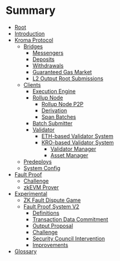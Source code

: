 <!-- DOCTOC SKIP -->

# Summary

- [Root](./root.md)
- [Introduction](./introduction.md)
- [Kroma Protocol](./protocol/overview.md)
  - [Bridges](./protocol/bridges.md)
    - [Messengers](./protocol/messengers.md)
    - [Deposits](./protocol/deposits.md)
    - [Withdrawals](./protocol/withdrawals.md)
    - [Guaranteed Gas Market](./protocol/guaranteed-gas-market.md)
    - [L2 Output Root Submissions](./protocol/validation.md)
  - [Clients]()
    - [Execution Engine](./protocol/exec-engine.md)
    - [Rollup Node](./protocol/rollup-node.md)
      - [Rollup Node P2P](./protocol/rollup-node-p2p.md)
      - [Derivation](./protocol/derivation.md)
      - [Span Batches](./protocol/span-batches.md)
    - [Batch Submitter](./protocol/batcher.md)
    - [Validator](./protocol/validation.md)
      - [ETH-based Validator System](protocol/validator-v1/validator-pool.md)
      - [KRO-based Validator System](protocol/validator-v2/overview.md)
        - [Validator Manager](protocol/validator-v2/validator-manager.md)
        - [Asset Manager](protocol/validator-v2/asset-manager.md)
  - [Predeploys](./protocol/predeploys.md)
  - [System Config](./protocol/system-config.md)
- [Fault Proof]()
  - [Challenge](zk-fault-proof/challenge.md)
  - [zkEVM Prover](zk-fault-proof/zkevm-prover.md)
- [Experimental]()
  - [ZK Fault Dispute Game](./experimental/zk-fault-dipute-game/overview.md)
  - [Fault Proof System V2](./experimental/fault-proof-system-v2/overview.md)
    - [Definitions](./experimental/fault-proof-system-v2/definitions.md)
    - [Transaction Data Commitment](./experimental/fault-proof-system-v2/transaction-data-commitment.md)
    - [Output Proposal](./experimental/fault-proof-system-v2/output-proposal.md)
    - [Challenge](./experimental/fault-proof-system-v2/challenge.md)
    - [Security Council Intervention](./experimental/fault-proof-system-v2/security-council-intervention.md)
    - [Improvements](./experimental/fault-proof-system-v2/improvements.md)
- [Glossary](./glossary.md)
